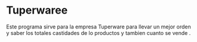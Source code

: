 # Tuperwaree
Este programa sirve para la empresa Tuperware  para llevar un mejor orden y saber los totales castidades de lo productos  y tambien cuanto se vende .
